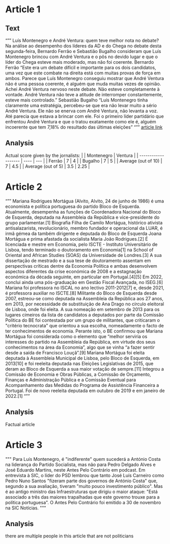 # Article 1
## Text
“””
Luís Montenegro e André Ventura: quem teve melhor nota no debate?
Na análise ao desempenho dos líderes da AD e do Chega no debate desta segunda-feira, Bernardo Ferrão e Sebastião Bugalho consideram que Luís Montenegro brincou com André Ventura e o pôs no devido lugar e que o líder do Chega esteve mais moderado, mas não foi coerente.
Bernardo Ferrão
“Este era um debate difícil e importante para os dois candidatos, uma vez que este combate na direita está com muitas provas de força em ambos. Parece que Luís Montenegro conseguiu mostrar que André Ventura não é uma pessoa coerente, é alguém que muda muitas vezes de opinião. Achei André Ventura nervoso neste debate. Não esteve completamente à vontade. André Ventura não teve a atitude de interromper constantemente, esteve mais controlado.”
Sebastião Bugalho
“Luís Montenegro tinha claramente uma estratégia, percebeu-se que era não levar muito a sério André Ventura. Ele não se enerva com André Ventura, não levanta a voz. Até parecia que estava a brincar com ele. Foi o primeiro líder partidário que enfrentou André Ventura e que o tratou exatamente como ele é, alguém incoerente que tem 7,18% do resultado das últimas eleições”
“””
[article link](https://sicnoticias.pt/especiais/eleicoes-legislativas/2024-02-12-Luis-Montenegro-e-Andre-Ventura-quem-teve-melhor-nota-no-debate--6b11094c)

## Analysis
Actual score given by the jornalists:
|        			  	| Montenegro 	|	Ventura	|
| -------------------   |  ----			| ---		|
| Ferrão 			  	|	7			| 4			|
| Bugalho             	|	7			| 5			|
| Average (out of 10) 	|	7			| 4.5		|
| Average (out of 5)  	|	3.5			| 2.25		|



# Article 2
“””
Mariana Rodrigues Mortágua (Alvito, Alvito, 24 de junho de 1986) é uma economista e política portuguesa do partido Bloco de Esquerda. Atualmente, desempenha as funções de Coordenadora Nacional do Bloco de Esquerda, deputada na Assembleia da República e vice-presidente do grupo parlamentar.[1]
Biografia
Filha de Camilo Mortágua, histórico ativista antisalazarista, revolucionário, membro fundador e operacional da LUAR, é irmã gémea da também dirigente e deputada do Bloco de Esquerda Joana Mortágua e prima afastada da socialista Maria João Rodrigues.[2]
É licenciada e mestre em Economia, pelo ISCTE - Instituto Universitário de Lisboa, tendo terminado o doutoramento em Economia[1] na School of Oriental and African Studies (SOAS) da Universidade de Londres.[3] A sua dissertação de mestrado e a sua tese de doutoramento assentam em perspectivas críticas dentre da Economia Política e ambas desenvolvem aspectos diferentes da crise económica de 2008 e a estagnação económica da década seguinte, em particular em Portugal.[4][5] Em 2022, conclui ainda uma pós-graduação em Gestão Fiscal Avançada, no ISEG.[6] Mariana foi professora no ISCAL no ano lectivo 2011-2012[7] e, desde 2021, é professora auxiliar no ISCTE.[8]
Militante do Bloco de Esquerda desde 2007, estreou-se como deputada na Assembleia da República aos 27 anos, em 2013, por necessidade de substituição de Ana Drago no círculo eleitoral de Lisboa, onde foi eleita. A sua nomeação em setembro de 2013 para os lugares cimeiros da lista de candidatos a deputados por parte da Comissão Política do BE foi contestada por um grupo de militantes, que criticaram o "critério tecnocrata" que orientou a sua escolha, nomeadamente o facto de ter conhecimentos de economia. Perante isto, o BE confirmou que Mariana Mortágua foi considerada como o elemento que “melhor serviria os interesses do partido na Assembleia da República, em virtude dos seus conhecimentos na área da Economia”, algo que se vinha “a fazer sentir desde a saída de Francisco Louçã”.[9]
Mariana Mortágua foi eleita deputada à Assembleia Municipal de Lisboa, pelo Bloco de Esquerda, em 2013[10] e foi reeleita deputada nas Eleições Legislativas de 2015, que deram ao Bloco de Esquerda a sua maior votação de sempre.[11] Integrou a Comissão de Economia e Obras Públicas, a Comissão de Orçamento, Finanças e Administração Pública e a Comissão Eventual para Acompanhamento das Medidas do Programa de Assistência Financeira a Portugal. Foi de novo reeleita deputada em outubro de 2019 e em janeiro de 2022.[1]
“””

## Analysis
Factual article


# Article 3
"""
Para Luís Montenegro, é "indiferente" quem sucederá a António Costa na liderança do Partido Socialista, mas não para Pedro Delgado Alves e José Eduardo Martins, neste Antes Pelo Contrário em podcast. Em entrevista à SIC, o líder do PSD lembrou que tanto José Luís Carneiro como Pedro Nuno Santos "fizeram parte dos governos de António Costa" que, segundo a sua avaliação, tiveram "muito pouco investimento público". Mas é ao antigo ministro das Infraestruturas que dirigiu o maior ataque: "Está associado a três das maiores trapalhadas que este governo trouxe para a política portuguesa". O Antes Pelo Contrário foi emitido a 30 de novembro na SIC Notícias.
"""

## Analysis
there are multiple people in this article that are not politicians
